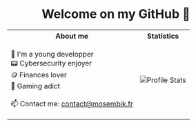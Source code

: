 <h1 align="center">Welcome on my GitHub 👾</h1>
<table align="center">
 <tr>
   <th>About me</th>
   <th>Statistics</th>
 </tr>
 <tr>
    <td>
      <div align="left">
        <p>
          🙌 I'm a young developper <br>
          📟 Cybersecurity enjoyer <br>
          🪙 Finances lover <br>
          👾 Gaming adict <br><br>
          📫 Contact me: <a href="mailto:contact@mosembik.fr">contact@mosembik.fr<a>
        </p>
      </div>
    </td>
    <td>
      <img alt="Profile Stats" src="https://github-readme-stats.vercel.app/api?username=mosembik&count_private=true&show_icons=true&hide_rank=true&hide_title=true&custom_title=MOSEMBIK%27s%20Stats&include_all_commits=true&hide=stars&title_color=b865fd&text_color=b497ff&border_color=b865fd&bg_color=080c2b&icon_color=b865fd" />
    </td>
 </tr>
</table>
